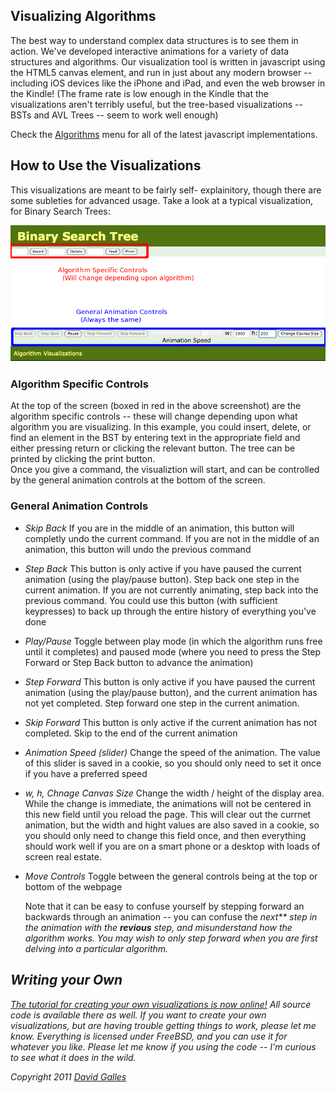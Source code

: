 ## Visualizing Algorithms

The best way to understand complex data structures is to see them in action. We've developed interactive animations for a 
variety of data structures and algorithms. Our visualization tool is written in javascript using the HTML5 canvas element,
and run in just about any modern browser  -- including iOS devices like the iPhone and iPad, and even the web browser in
the Kindle!  (The frame rate is low enough in the Kindle that the visualizations aren't terribly useful, but the tree-based 
visualizations -- BSTs and AVL Trees -- seem to work well enough)

Check the [Algorithms](Index.html) menu for all of the latest javascript implementations.

## How to Use the Visualizations

This visualizations are meant to be fairly self- explainitory, though there are some subleties for advanced usage.   Take a look at a
typical visualization, for Binary Search Trees:


<img src="Screenshot.png" alt="BST Screenshot">

### Algorithm Specific Controls
At the top of the screen (boxed in red in the above screenshot) are the algorithm specific controls -- these will change depending upon
what algorithm you are visualizing.  In this example, you could insert, delete, or find an element in the BST by entering text in the
appropriate field and either pressing return or clicking the relevant button.  The tree can be printed by clicking the print button.  
Once you give a command, the visualiztion will start, and can be controlled by the general animation controls at the bottom of the screen.

### General Animation Controls

- *Skip Back* If you are in the middle of an animation, this button will completly undo the current command.  If you are 
not in the middle of an animation, this button will undo the previous command  
- *Step Back* This button is only active if you have paused the current animation (using the play/pause button).  Step back
one step in the current animation.  If you are not currently animating, step back into the previous command.  You could use this button
(with sufficient keypresses) to back up through the entire history of everything you've done  
- *Play/Pause* Toggle between play mode (in which the algorithm runs free until it completes) and paused mode (where you need to
press the Step Forward or Step Back button to advance the animation)  
- *Step Forward* This button is only active if you have paused the current animation (using the play/pause button), and the current
animation has not yet completed.  Step
forward one step in the current animation.  
- *Skip Forward* This button is only active if the current animation has not completed.  Skip to the end of the current animation
 
- *Animation Speed (slider)* Change the speed of the animation.  The value of this slider is saved in a cookie, so you should
only need to set it once if you have a preferred speed 
- *w, h, Chnage Canvas Size* Change the width / height of the display area.  While the change is immediate, the animations will
not be centered in this new field until you reload the page.  This will clear out the currnet animation, but the width and hight values 
are also saved in a cookie, so you should only need to change this field once, and then everything should work well if you are on
a smart phone or a desktop with loads of screen real estate.

- *Move Controls* Toggle between the general controls being at the top or bottom of the webpage    
   
   Note that it can be easy to confuse yourself by stepping forward an backwards through an animation -- you can confuse the <em>next**
   step in the animation with the **revious** step, and misunderstand how the algorithm works.  You may wish to only step
   forward when you are first delving into a particular algorithm.



## Writing your Own

 [The tutorial for creating your own visualizations is now online!](source.html)
All source code is available there as well.  If you want to create your own visualizations, but are having trouble
getting things to work, please let me know.  Everything is licensed under FreeBSD, and you
can use it for whatever you like.  Please let me know if you using the code -- I'm curious to see what
it does in the wild.

Copyright 2011 [David Galles](http://www.cs.usfca.edu/galles)